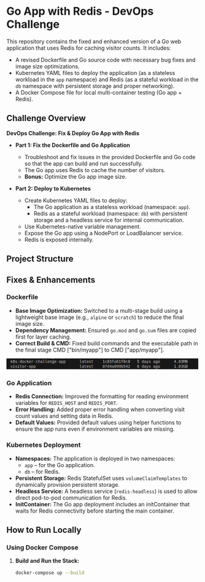 # Go App with Redis - DevOps Challenge

This repository contains the fixed and enhanced version of a Go web application that uses Redis for caching visitor counts. It includes:
- A revised Dockerfile and Go source code with necessary bug fixes and image size optimizations.
- Kubernetes YAML files to deploy the application (as a stateless workload in the `app` namespace) and Redis (as a stateful workload in the `db` namespace with persistent storage and proper networking).
- A Docker Compose file for local multi-container testing (Go app + Redis).

## Challenge Overview

**DevOps Challenge: Fix & Deploy Go App with Redis**

- **Part 1: Fix the Dockerfile and Go Application**
  - Troubleshoot and fix issues in the provided Dockerfile and Go code so that the app can build and run successfully.
  - The Go app uses Redis to cache the number of visitors.
  - **Bonus:** Optimize the Go app image size.

- **Part 2: Deploy to Kubernetes**
  - Create Kubernetes YAML files to deploy:
    - The Go application as a stateless workload (namespace: `app`).
    - Redis as a stateful workload (namespace: `db`) with persistent storage and a headless service for internal communication.
  - Use Kubernetes-native variable management.
  - Expose the Go app using a NodePort or LoadBalancer service.
  - Redis is exposed internally.

## Project Structure


## Fixes & Enhancements

### Dockerfile
- **Base Image Optimization:** Switched to a multi-stage build using a lightweight base image (e.g., `alpine` or `scratch`) to reduce the final image size.
- **Dependency Management:** Ensured `go.mod` and `go.sum` files are copied first for layer caching.
- **Correct Build & CMD:** Fixed build commands and the executable path in the final stage CMD ["bin/myapp"] to CMD ["app/myapp"].
<img src="./Images/image_size.png" alt="Image Size Optimization" width="500" />



### Go Application
- **Redis Connection:** Improved the formatting for reading environment variables for `REDIS_HOST` and `REDIS_PORT`.
- **Error Handling:** Added proper error handling when converting visit count values and setting data in Redis.
- **Default Values:** Provided default values using helper functions to ensure the app runs even if environment variables are missing.

### Kubernetes Deployment
- **Namespaces:** The application is deployed in two namespaces:
  - `app` – for the Go application.
  - `db` – for Redis.
- **Persistent Storage:** Redis StatefulSet uses `volumeClaimTemplates` to dynamically provision persistent storage.
- **Headless Service:** A headless service (`redis-headless`) is used to allow direct pod-to-pod communication for Redis.
- **InitContainer:** The Go app deployment includes an initContainer that waits for Redis connectivity before starting the main container.

## How to Run Locally

### Using Docker Compose

1. **Build and Run the Stack:**
   ```sh
   docker-compose up --build
